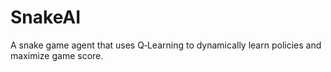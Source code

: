 # SnakeAI
A snake game agent that uses Q‑Learning to dynamically learn policies and maximize game score.
